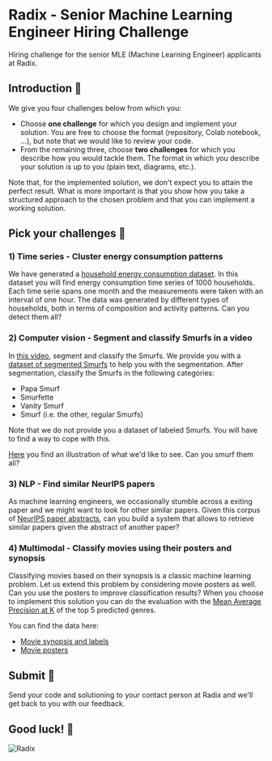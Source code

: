 # Radix - Senior Machine Learning Engineer Hiring Challenge

Hiring challenge for the senior MLE (Machine Learning Engineer) applicants at Radix.



## Introduction 🔖

We give you four challenges below from which you:
- Choose **one challenge** for which you design and implement your solution. You are free to choose the format (repository, Colab notebook, ...), but note that we would like to review your code.
- From the remaining three, choose **two challenges** for which you describe how you would tackle them. The format in which you describe your solution is up to you (plain text, diagrams, etc.).

Note that, for the implemented solution, we don't expect you to attain the perfect result. What is more important is that you show how you take a structured approach to the chosen problem and that you can implement a working solution.



## Pick your challenges 🚀

### 1) Time series - Cluster energy consumption patterns

We have generated a [household energy consumption dataset](https://radix-senior-hiring-challenge.s3.eu-west-1.amazonaws.com/timeseries/household_energy_consumption.zip). In this dataset you will find energy consumption time series of 1000 households. Each time serie spans one month and the measurements were taken with an interval of one hour. The data was generated by different types of households, both in terms of composition and activity patterns. Can you detect them all?


### 2) Computer vision - Segment and classify Smurfs in a video

In [this video](https://radix-senior-hiring-challenge.s3.eu-west-1.amazonaws.com/computer_vision/smurf_video_2.mp4), segment and classify the Smurfs. We provide you with a [dataset of segmented Smurfs](https://radix-senior-hiring-challenge.s3.eu-west-1.amazonaws.com/computer_vision/smurfs_coco_format.zip) to help you with the segmentation. After segmentation, classify the Smurfs in the following categories:
- Papa Smurf
- Smurfette
- Vanity Smurf
- Smurf (i.e. the other, regular Smurfs)

Note that we do not provide you a dataset of labeled Smurfs. You will have to find a way to cope with this.

[Here](https://radix-senior-hiring-challenge.s3.eu-west-1.amazonaws.com/computer_vision/smurfs_example_output.gif) you find an illustration of what we'd like to see. Can you smurf them all?


### 3) NLP - Find similar NeurIPS papers

As machine learning engineers, we occasionally stumble across a exiting paper and we might want to look for other similar papers. Given this corpus of [NeurIPS paper abstracts](https://radix-senior-hiring-challenge.s3.eu-west-1.amazonaws.com/nlp/neurips_papers.zip), can you build a system that allows to retrieve similar papers given the abstract of another paper?


### 4) Multimodal - Classify movies using their posters and synopsis

Classifying movies based on their synopsis is a classic machine learning problem. Let us extend this problem by considering movie posters as well. Can you use the posters to improve classification results? When you choose to implement this solution you can do the evaluation with the [Mean Average Precision at K](https://github.com/benhamner/Metrics/blob/9a637aea795dc6f2333f022b0863398de0a1ca77/Python/ml_metrics/average_precision.py#L41) of the top 5 predicted genres.

You can find the data here:
* [Movie synopsis and labels](https://radix-senior-hiring-challenge.s3.eu-west-1.amazonaws.com/multimodal/movies_dataset_balanced.csv)
* [Movie posters](https://radix-senior-hiring-challenge.s3.eu-west-1.amazonaws.com/multimodal/movie_posters_balanced.zip)



## Submit 💯

Send your code and solutioning to your contact person at Radix and we'll get back to you with our feedback.




## Good luck! 🤞

![Radix](https://media-exp1.licdn.com/dms/image/C4D0BAQH7Tz0v-I5l1g/company-logo_200_200/0/1569474265425?e=2159024400&v=beta&t=TiThE4sfIokh1WfVN04aM7qgcI__285c2xkE0bEzCtA)
